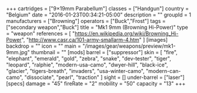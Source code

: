 +++
cartridges = ["9×19mm Parabellum"]
classes = ["Handgun"]
country = "Belgium"
date = "2016-01-23T00:34:21-05:00"
description = ""
groupId = 1
manufacturers = ["Browning"]
operators = ["Buck","Frost"]
tags = ["secondary weapon","Buck"]
title = "Mk1 9mm (Browning Hi-Power)"
type = "weapon"
references = [
  "https://en.wikipedia.org/wiki/Browning_Hi-Power",
  "http://www.casr.ca/101-army-smallarm-4.htm"
]
[images]
  backdrop = ""
  icon = ""
  main = "/images/gear/weapons/preview/mk1-9mm.jpg"
  thumbnail = ""
[mods]
  barrel = ["suppressor"]
  skin = [
    "fire",
    "elephant",
    "emerald",
    "gold",
    "zebra",
    "snake",
    "dev-tester",
    "tiger",
    "leopard",
    "ralphie",
    "modern-usa-camo",
    "dwyer-hill",
    "black-ice",
    "glacier",
    "tigers-breath",
    "invaders",
    "usa-winter-camo",
    "modern-can-camo",
    "dissociate",
    "pearl",
    "traction"
  ]
  sight = []
  under-barrel = ["laser"]
[specs]
  damage = "45"
  fireRate = "2"
  mobility = "50"
  capacity = "13"
+++
